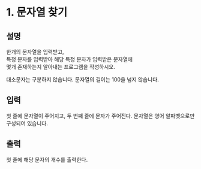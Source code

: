 # 1. 문자열 찾기

## 설명
한개의 문자열을 입력받고,   
특정 문자를 입력받아 해당 특정 문자가 입력받은 문자열에   
몇개 존재하는지 알아내는 프로그램을 작성하시오.

대소문자는 구분하지 않습니다. 문자열의 길이는 100을 넘지 않습니다.

## 입력
첫 줄에 문자열이 주어지고, 두 번째 줄에 문자가 주어진다.
문자열은 영어 알파벳으로만 구성되어 있습니다.

## 출력
첫 줄에 해당 문자의 개수를 출력한다.

